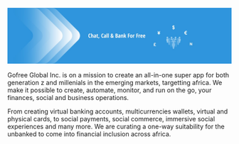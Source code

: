 ![gofree banner](https://github.com/GoFree-Inc/.github/blob/main/profile/1628340380614.jpeg)

Gofree Global Inc. is on a mission to create an all-in-one super app for both generation z and millenials in the emerging markets, targetting africa. 
We make it possible to create, automate, monitor, and run on the go, your finances, social and business operations. 

From creating virtual banking accounts, multicurrencies wallets, virtual and physical cards, to social payments, 
social commerce, immersive social experiences and many more.
We are curating a one-way suitability for the unbanked to come into financial inclusion across africa. 

